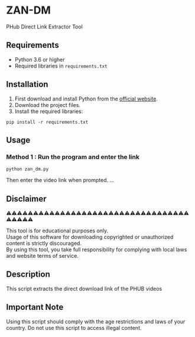 # ZAN-DM

PHub Direct Link Extractor Tool

## Requirements

- Python 3.6 or higher
- Required libraries in `requirements.txt`

## Installation

1. First download and install Python from the [official website](https://www.python.org/downloads/).
2. Download the project files.
3. Install the required libraries:

```
pip install -r requirements.txt
```

## Usage
### Method 1 : Run the program and enter the link

```
python zan_dm.py
```
Then enter the video link when prompted.
...
## Disclaimer 
⚠️⚠️⚠️⚠️⚠️⚠️⚠️⚠️⚠️⚠️⚠️⚠️⚠️⚠️⚠️⚠️⚠️⚠️⚠️⚠️⚠️⚠️⚠️⚠️⚠️⚠️⚠️⚠️⚠️⚠️⚠️⚠️⚠️⚠️⚠️⚠️⚠️⚠️⚠️

This tool is for educational purposes only.  
Usage of this software for downloading copyrighted or unauthorized content is strictly discouraged.  
By using this tool, you take full responsibility for complying with local laws and website terms of service.



## Description

This script extracts the direct download link  of the PHUB videos 

## Important Note

Using this script should comply with the age restrictions and laws of your country. Do not use this script to access illegal content. 
